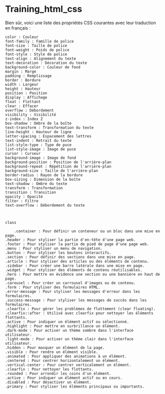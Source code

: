 # Training_html_css

Bien sûr, voici une liste des propriétés CSS courantes avec leur traduction en français :

    color : Couleur
    font-family : Famille de police
    font-size : Taille de police
    font-weight : Poids de police
    font-style : Style de police
    text-align : Alignement du texte
    text-decoration : Décoration du texte
    background-color : Couleur de fond
    margin : Marge
    padding : Remplissage
    border : Bordure
    width : Largeur
    height : Hauteur
    position : Position
    display : Affichage
    float : Flottant
    clear : Effacer
    overflow : Débordement
    visibility : Visibilité
    z-index : Index Z
    box-shadow : Ombre de la boîte
    text-transform : Transformation du texte
    line-height : Hauteur de ligne
    letter-spacing : Espacement des lettres
    text-indent : Retrait du texte
    list-style-type : Type de puce
    list-style-image : Image de puce
    cursor : Curseur
    background-image : Image de fond
    background-position : Position de l'arrière-plan
    background-repeat : Répétition de l'arrière-plan
    background-size : Taille de l'arrière-plan
    border-radius : Rayon de la bordure
    box-sizing : Dimension de la boîte
    text-shadow : Ombre du texte
    transform : Transformation
    transition : Transition
    opacity : Opacité
    filter : Filtre
    text-overflow : Débordement du texte



    class

        .container : Pour définir un conteneur ou un bloc dans une mise en page.
    .header : Pour styliser la partie d'en-tête d'une page web.
    .footer : Pour styliser la partie de pied de page d'une page web.
    .menu : Pour styliser un menu de navigation.
    .button : Pour styliser les boutons interactifs.
    .section : Pour définir des sections dans une mise en page.
    .article : Pour styliser des articles ou des éléments de contenu.
    .sidebar : Pour créer une barre latérale dans une mise en page.
    .widget : Pour styliser des éléments de contenu réutilisables.
    .hero : Pour mettre en évidence une section ou une bannière en haut de page.
    .carousel : Pour créer un carrousel d'images ou de contenu.
    .form : Pour styliser des formulaires HTML.
    .error-message : Pour styliser les messages d'erreur dans les formulaires.
    .success-message : Pour styliser les messages de succès dans les formulaires.
    .clearfix : Pour gérer les problèmes de flottement (clear floating).
    .clearfix::after : Utilisé avec clearfix pour nettoyer les éléments flottants.
    .active : Pour indiquer un élément actif ou sélectionné.
    .highlight : Pour mettre en surbrillance un élément.
    .dark-mode : Pour activer un thème sombre dans l'interface utilisateur.
    .light-mode : Pour activer un thème clair dans l'interface utilisateur.
    .hidden : Pour masquer un élément de la page.
    .visible : Pour rendre un élément visible.
    .animated : Pour appliquer des animations à un élément.
    .centered : Pour centrer horizontalement un élément.
    .vertical-center : Pour centrer verticalement un élément.
    .clearfix : Pour nettoyer les flottants.
    .rounded : Pour arrondir les coins d'un élément.
    .active : Pour indiquer un élément actif ou en cours.
    .disabled : Pour désactiver un élément.
    .primary : Pour styliser les éléments principaux ou importants.
